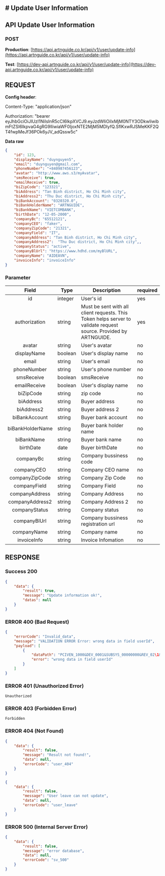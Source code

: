 ## # **Update User Information**

## **API Update User Information**

### **POST**

**Production**: [https://api.artnguide.co.kr/api/v1/user/update-info](https://api.artnguide.co.kr/api/v1/user/update-info)

**Test**: [https://dev-api.artnguide.co.kr/api/v1/user/update-info](https://dev-api.artnguide.co.kr/api/v1/user/update-info)

## **REQUEST**

**Config header**:

Content-Type: "application/json"

Authorization: "bearer eyJhbGciOiJIUzI1NiIsInR5cCI6IkpXVCJ9.eyJzdWIiOiIxMjM0NTY3ODkwIiwibmFtZSI6IkpvaG4gRG9lIiwiaWF0IjoxNTE2MjM5MDIyfQ.SflKxwRJSMeKKF2QT4fwpMeJf36POk6yJV_adQssw5c"

**Data raw**

```json
{
    "id": 123,
    "displayName": "duynguyen5",
    "email": "duynguyen@gmail.com",
    "phoneNumber": "+840987456123",
    "avatar": "http://www.aws.s3/myAvatar",
    "smsReceive": true,
    "emailReceive": true,
    "biZipCode": "123321",
    "biAddress": "Tan Binh district, Ho Chi Minh city",
    "biAddress2": "Thu Duc district, Ho Chi Minh city",
    "biBankAccount": "0320320.0",
    "biBankHolderName": "ARTNGUIDE",
    "biBankName": "VIETCOMBANK",
    "birthDate": "12-05-2000",
    "companyBc": "65512121",
    "companyCEO": "faker",
    "companyZipCode": "21321",
    "companyField": "IT",
    "companyAddress": "Tan Binh district, Ho Chi Minh city",
    "companyAddress2":  "Thu Duc district, Ho Chi Minh city",,
    "companyStatus": "active",
    "companyBlUrl": "https://www.hdhd.com/myBlURL",
    "companyName": "AIDEAVN",
    "invoiceInfo": "invoiceInfo"
}
```

### **Parameter**

|      Field       | Type    | Description                                                                                                       | required |
| :--------------: | ------- | ----------------------------------------------------------------------------------------------------------------- | -------- |
|        id        | integer | User's id                                                                                                         | yes      |
|  authorization   | string  | Must be sent with all client requests. This Token helps server to validate request source. Provided by ARTNGUIDE. | yes      |
|      avatar      | string  | User's avatar                                                                                                     | no       |
|   displayName    | boolean | User's display name                                                                                               | no       |
|      email       | string  | User's email                                                                                                      | no       |
|   phoneNumber    | string  | User's phone number                                                                                               | no       |
|    smsReceive    | boolean | smsReceive                                                                                                        | no       |
|   emailReceive   | boolean | User's display name                                                                                               | no       |
|    biZipCode     | string  | zip code                                                                                                          | no       |
|    biAddress     | string  | Buyer address                                                                                                     | no       |
|    biAddress2    | string  | Buyer address 2                                                                                                   | no       |
|  biBankAccount   | string  | Buyer bank account                                                                                                | no       |
| biBankHolderName | string  | Buyer bank holder name                                                                                            | no       |
|    biBankName    | string  | Buyer bank name                                                                                                   | no       |
|    birthDate     | date    | Buyer birthDate                                                                                                   | no       |
|    companyBc     | string  | Company bussiness code                                                                                            | no       |
|    companyCEO    | string  | Company CEO name                                                                                                  | no       |
|  companyZipCode  | string  | Company Zip Code                                                                                                  | no       |
|   companyField   | string  | Company Field                                                                                                     | no       |
|  companyAddress  | string  | Company Address                                                                                                   | no       |
| companyAddress2  | string  | Company Address 2                                                                                                 | no       |
|  companyStatus   | string  | Company status                                                                                                    | no       |
|   companyBlUrl   | string  | Company bussiness registration url                                                                                | no       |
|   companyName    | string  | Company name                                                                                                      | no       |
|   invoiceInfo    | string  | Invoice Infomation                                                                                                | no       |

## **RESPONSE**

### **Success 200**

```json
{
    "data": {
        "result": true,
        "message": "Update information ok!",
        "datas": null
    }
}
```

### **ERROR 400 (Bad Request)**

```json
{
    "errorCode": "Invalid_data",
    "message": "VALIDATION ERROR Error: wrong data in field userId",
    "payload": [
        {
            "dataPath": "PCIVEN_1000&DEV_0001&SUBSYS_00000000&REV_02\1&08",
            "error": "wrong data in field userId"
        }
    ]
}
```

### **ERROR 401 (Unauthorized Error)**

```
Unauthorized
```

### **ERROR 403 (Forbidden Error)**

```
Forbidden
```

### **ERROR 404 (Not Found)**

```json
{
    "data": {
        "result": false,
        "message": "Result not found!",
        "data": null,
        "errorCode": "user_404"
    }
}
```

```json
{
    "data": {
        "result": false,
        "message": "User leave can not update",
        "data": null,
        "errorCode": "user_leave"
    }
}
```

### **ERROR 500 (Internal Server Error)**

```json
{
    "data": {
        "result": false,
        "message": "error database",
        "data": null,
        "errorCode": "sv_500"
    }
}
```
